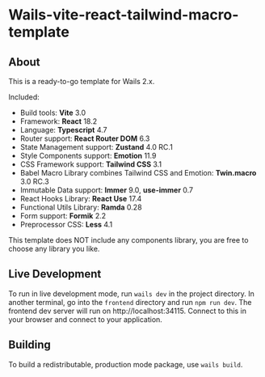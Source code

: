 # Wails-vite-react-tailwind-macro-template

## About

This is a ready-to-go template for Wails 2.x. 

Included:

- Build tools: **Vite** 3.0
- Framework: **React** 18.2
- Language: **Typescript** 4.7
- Router support: **React Router DOM** 6.3
- State Management support: **Zustand** 4.0 RC.1
- Style Components support: **Emotion** 11.9
- CSS Framework support: **Tailwind CSS** 3.1
- Babel Macro Library combines Tailwind CSS and Emotion: **Twin.macro** 3.0 RC.3
- Immutable Data support: **Immer** 9.0, **use-immer** 0.7
- React Hooks Library: **React Use** 17.4
- Functional Utils Library: **Ramda** 0.28
- Form support: **Formik** 2.2
- Preprocessor CSS: **Less** 4.1

This template does NOT include any components library, you are free to choose any library you like.

## Live Development

To run in live development mode, run `wails dev` in the project directory. In another terminal, go into the `frontend`
directory and run `npm run dev`. The frontend dev server will run on http://localhost:34115. Connect to this in your
browser and connect to your application.

## Building

To build a redistributable, production mode package, use `wails build`.
